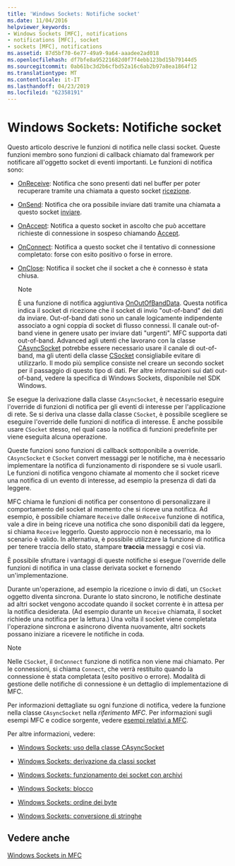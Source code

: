 ```yaml
---
title: 'Windows Sockets: Notifiche socket'
ms.date: 11/04/2016
helpviewer_keywords:
- Windows Sockets [MFC], notifications
- notifications [MFC], socket
- sockets [MFC], notifications
ms.assetid: 87d5bf70-6e77-49a9-9a64-aaadee2ad018
ms.openlocfilehash: df7bfe8a95221682d0f7f4ebb123bd15b79144d5
ms.sourcegitcommit: 0ab61bc3d2b6cfbd52a16c6ab2b97a8ea1864f12
ms.translationtype: MT
ms.contentlocale: it-IT
ms.lasthandoff: 04/23/2019
ms.locfileid: "62358191"
---
```

# <a name="windows-sockets-socket-notifications"></a>Windows Sockets: Notifiche socket

Questo articolo descrive le funzioni di notifica nelle classi socket. Queste funzioni membro sono funzioni di callback chiamato dal framework per notificare all'oggetto socket di eventi importanti. Le funzioni di notifica sono:

- [OnReceive](../mfc/reference/casyncsocket-class.md#onreceive): Notifica che sono presenti dati nel buffer per poter recuperare tramite una chiamata a questo socket [ricezione](../mfc/reference/casyncsocket-class.md#receive).

- [OnSend](../mfc/reference/casyncsocket-class.md#onsend): Notifica che ora possibile inviare dati tramite una chiamata a questo socket [inviare](../mfc/reference/casyncsocket-class.md#send).

- [OnAccept](../mfc/reference/casyncsocket-class.md#onaccept): Notifica a questo socket in ascolto che può accettare richieste di connessione in sospeso chiamando [Accept](../mfc/reference/casyncsocket-class.md#accept).

- [OnConnect](../mfc/reference/casyncsocket-class.md#onconnect): Notifica a questo socket che il tentativo di connessione completato: forse con esito positivo o forse in errore.

- [OnClose](../mfc/reference/casyncsocket-class.md#onclose): Notifica il socket che il socket a che è connesso è stata chiusa.

    > [!NOTE]
    >  È una funzione di notifica aggiuntiva [OnOutOfBandData](../mfc/reference/casyncsocket-class.md#onoutofbanddata). Questa notifica indica il socket di ricezione che il socket di invio "out-of-band" dei dati da inviare. Out-of-band dati sono un canale logicamente indipendente associato a ogni coppia di socket di flusso connessi. Il canale out-of-band viene in genere usato per inviare dati "urgenti". MFC supporta dati out-of-band. Advanced agli utenti che lavorano con la classe [CAsyncSocket](../mfc/reference/casyncsocket-class.md) potrebbe essere necessario usare il canale di out-of-band, ma gli utenti della classe [CSocket](../mfc/reference/csocket-class.md) consigliabile evitare di utilizzarlo. Il modo più semplice consiste nel creare un secondo socket per il passaggio di questo tipo di dati. Per altre informazioni sui dati out-of-band, vedere la specifica di Windows Sockets, disponibile nel SDK Windows.

Se esegue la derivazione dalla classe `CAsyncSocket`, è necessario eseguire l'override di funzioni di notifica per gli eventi di interesse per l'applicazione di rete. Se si deriva una classe dalla classe `CSocket`, è possibile scegliere se eseguire l'override delle funzioni di notifica di interesse. È anche possibile usare `CSocket` stesso, nel qual caso la notifica di funzioni predefinite per viene eseguita alcuna operazione.

Queste funzioni sono funzioni di callback sottoponibile a override. `CAsyncSocket` e `CSocket` convert messaggi per le notifiche, ma è necessario implementare la notifica di funzionamento di rispondere se si vuole usarli. Le funzioni di notifica vengono chiamate al momento che il socket riceve una notifica di un evento di interesse, ad esempio la presenza di dati da leggere.

MFC chiama le funzioni di notifica per consentono di personalizzare il comportamento del socket al momento che si riceve una notifica. Ad esempio, è possibile chiamare `Receive` dalle `OnReceive` funzione di notifica, vale a dire in being riceve una notifica che sono disponibili dati da leggere, si chiama `Receive` leggerlo. Questo approccio non è necessario, ma lo scenario è valido. In alternativa, è possibile utilizzare la funzione di notifica per tenere traccia dello stato, stampare **traccia** messaggi e così via.

È possibile sfruttare i vantaggi di queste notifiche si esegue l'override delle funzioni di notifica in una classe derivata socket e fornendo un'implementazione.

Durante un'operazione, ad esempio la ricezione o invio di dati, un `CSocket` oggetto diventa sincrona. Durante lo stato sincrono, le notifiche destinate ad altri socket vengono accodate quando il socket corrente è in attesa per la notifica desiderata. (Ad esempio durante un `Receive` chiamata, il socket richiede una notifica per la lettura.) Una volta il socket viene completata l'operazione sincrona e asincrono diventa nuovamente, altri sockets possano iniziare a ricevere le notifiche in coda.

> [!NOTE]
>  Nelle `CSocket`, il `OnConnect` funzione di notifica non viene mai chiamato. Per le connessioni, si chiama `Connect`, che verrà restituito quando la connessione è stata completata (esito positivo o errore). Modalità di gestione delle notifiche di connessione è un dettaglio di implementazione di MFC.

Per informazioni dettagliate su ogni funzione di notifica, vedere la funzione nella classe `CAsyncSocket` nella *riferimento MFC*. Per informazioni sugli esempi MFC e codice sorgente, vedere [esempi relativi a MFC](../overview/visual-cpp-samples.md).

Per altre informazioni, vedere:

- [Windows Sockets: uso della classe CAsyncSocket](../mfc/windows-sockets-using-class-casyncsocket.md)

- [Windows Sockets: derivazione da classi socket](../mfc/windows-sockets-deriving-from-socket-classes.md)

- [Windows Sockets: funzionamento dei socket con archivi](../mfc/windows-sockets-how-sockets-with-archives-work.md)

- [Windows Sockets: blocco](../mfc/windows-sockets-blocking.md)

- [Windows Sockets: ordine dei byte](../mfc/windows-sockets-byte-ordering.md)

- [Windows Sockets: conversione di stringhe](../mfc/windows-sockets-converting-strings.md)

## <a name="see-also"></a>Vedere anche

[Windows Sockets in MFC](../mfc/windows-sockets-in-mfc.md)
